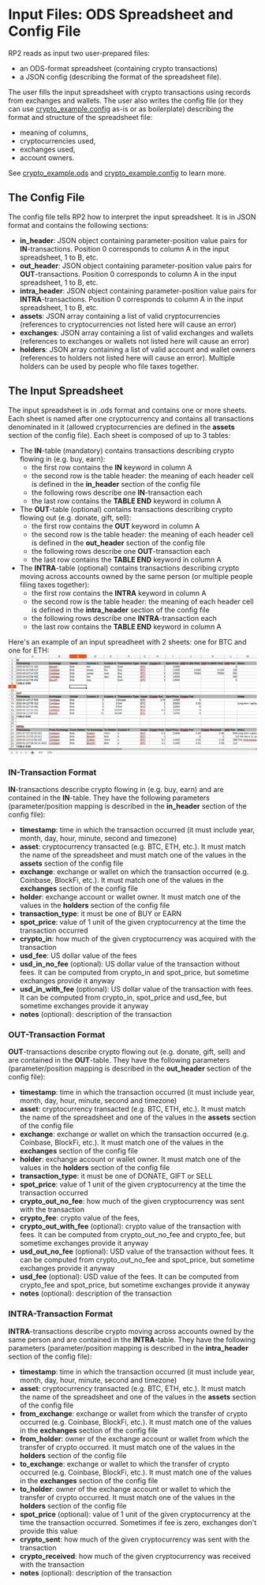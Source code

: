 # Input Files: ODS Spreadsheet and Config File
RP2 reads as input two user-prepared files:
- an ODS-format spreadsheet (containing crypto transactions)
- a JSON config (describing the format of the spreadsheet file).

The user fills the input spreadsheet with crypto transactions using records from exchanges and wallets. The user also writes the config file (or they can use [crypto_example.config](config/crypto_example.config) as-is or as boilerplate) describing the format and structure of the spreadsheet file:
- meaning of columns,
- cryptocurrencies used,
- exchanges used,
- account owners.

See [crypto_example.ods](input/crypto_example.ods) and [crypto_example.config](config/crypto_example.config) to learn more.

## The Config File
The config file tells RP2 how to interpret the input spreadsheet. It is in JSON format and contains the following sections:
* **in_header**: JSON object containing parameter-position value pairs for **IN**-transactions. Position 0 corresponds to column A in the input spreadsheet, 1 to B, etc.
* **out_header**: JSON object containing parameter-position value pairs for **OUT**-transactions. Position 0 corresponds to column A in the input spreadsheet, 1 to B, etc.
* **intra_header**: JSON object containing parameter-position value pairs for **INTRA**-transactions. Position 0 corresponds to column A in the input spreadsheet, 1 to B, etc.
* **assets**: JSON array containing a list of valid cryptocurrencies (references to cryptocurrencies not listed here will cause an error)
* **exchanges**: JSON array containing a list of valid exchanges and wallets (references to exchanges or wallets not listed here will cause an error)
* **holders**: JSON array containing a list of valid account and wallet owners (references to holders not listed here will cause an error). Multiple holders can be used by people who file taxes together.

## The Input Spreadsheet
The input spreadsheet is in .ods format and contains one or more sheets. Each sheet is named after one cryptocurrency and contains all transactions denominated in it (allowed cryptocurrencies are defined in the **assets** section of the config file). Each sheet is composed of up to 3 tables:
* The **IN**-table (mandatory) contains transactions describing crypto flowing in (e.g. buy, earn):
  * the first row contains the **IN** keyword in column A
  * the second row is the table header: the meaning of each header cell is defined in the **in_header** section of the config file
  * the following rows describe one **IN**-transaction each
  * the last row contains the **TABLE END** keyword in column A
* The **OUT**-table (optional) contains transactions describing crypto flowing out (e.g. donate, gift, sell):
  * the first row contains the **OUT** keyword in column A
  * the second row is the table header: the meaning of each header cell is defined in the **out_header** section of the config file
  * the following rows describe one **OUT**-transaction each
  * the last row contains the **TABLE END** keyword in column A
* The **INTRA**-table (optional) contains transactions describing crypto moving across accounts owned by the same person (or multiple people filing taxes together):
  * the first row contains the **INTRA** keyword in column A
  * the second row is the table header: the meaning of each header cell is defined in the **intra_header** section of the config file
  * the following rows describe one **INTRA**-transaction each
  * the last row contains the **TABLE END** keyword in column A

Here's an example of an input spreadheet with 2 sheets: one for BTC and one for ETH:
![Input spreadsheet example](images/input_spreadsheet.png)

### **IN**-Transaction Format
**IN**-transactions describe crypto flowing in (e.g. buy, earn) and are contained in the **IN**-table. They have the following parameters (parameter/position mapping is described in the **in_header** section of the config file):
* **timestamp**: time in which the transaction occurred (it must include year, month, day, hour, minute, second and timezone)
* **asset**: cryptocurrency transacted (e.g. BTC, ETH, etc.). It must match the name of the spreadsheet and must match one of the values in the **assets** section of the config file
* **exchange**: exchange or wallet on which the transaction occurred (e.g. Coinbase, BlockFi, etc.). It must match one of the values in the **exchanges** section of the config file
* **holder**: exchange account or wallet owner. It must match one of the values in the **holders** section of the config file
* **transaction_type**: it must be one of BUY or EARN
* **spot_price**: value of 1 unit of the given cryptocurrency at the time the transaction occurred
* **crypto_in**: how much of the given cryptocurrency was acquired with the transaction
* **usd_fee**: US dollar value of the fees
* **usd_in_no_fee** (optional): US dollar value of the transaction without fees. It can be computed from crypto_in and spot_price, but sometime exchanges provide it anyway
* **usd_in_with_fee** (optional): US dollar value of the transaction with fees. It can be computed from crypto_in, spot_price and usd_fee, but sometime exchanges provide it anyway
* **notes** (optional): description of the transaction

### **OUT**-Transaction Format
**OUT**-transactions describe crypto flowing out (e.g. donate, gift, sell) and are contained in the **OUT**-table. They have the following parameters (parameter/position mapping is described in the **out_header** section of the config file):
* **timestamp**: time in which the transaction occurred (it must include year, month, day, hour, minute, second and timezone)
* **asset**: cryptocurrency transacted (e.g. BTC, ETH, etc.). It must match the name of the spreadsheet and one of the values in the **assets** section of the config file
* **exchange**: exchange or wallet on which the transaction occurred (e.g. Coinbase, BlockFi, etc.). It must match one of the values in the **exchanges** section of the config file
* **holder**: exchange account or wallet owner. It must match one of the values in the **holders** section of the config file
* **transaction_type**: it must be one of DONATE, GIFT or SELL
* **spot_price**: value of 1 unit of the given cryptocurrency at the time the transaction occurred
* **crypto_out_no_fee**: how much of the given cryptocurrency was sent with the transaction
* **crypto_fee**: crypto value of the fees,
* **crypto_out_with_fee** (optional): crypto value of the transaction with fees. It can be computed from crypto_out_no_fee and crypto_fee, but sometime exchanges provide it anyway
* **usd_out_no_fee** (optional): USD value of the transaction without fees. It can be computed from crypto_out_no_fee and spot_price, but sometime exchanges provide it anyway
* **usd_fee** (optional): USD value of the fees. It can be computed from crypto_fee and spot_price, but sometime exchanges provide it anyway
* **notes** (optional): description of the transaction

### **INTRA**-Transaction Format
**INTRA**-transactions describe crypto moving across accounts owned by the same person and are contained in the **INTRA**-table. They  have the following parameters (parameter/position mapping is described in the **intra_header** section of the config file):
* **timestamp**: time in which the transaction occurred (it must include year, month, day, hour, minute, second and timezone)
* **asset**: cryptocurrency transacted (e.g. BTC, ETH, etc.). It must match the name of the spreadsheet and one of the values in the **assets** section of the config file
* **from_exchange**: exchange or wallet from which the transfer of crypto occurred (e.g. Coinbase, BlockFi, etc.). It must match one of the values in the **exchanges** section of the config file
* **from_holder**: owner of the exchange account or wallet from which the transfer of crypto occurred. It must match one of the values in the **holders** section of the config file
* **to_exchange**: exchange or wallet to which the transfer of crypto occurred (e.g. Coinbase, BlockFi, etc.). It must match one of the values in the **exchanges** section of the config file
* **to_holder**: owner of the exchange account or wallet to which the transfer of crypto occurred. It must match one of the values in the **holders** section of the config file
* **spot_price** (optional): value of 1 unit of the given cryptocurrency at the time the transaction occurred. Sometimes if fee is zero, exchanges don't provide this value
* **crypto_sent**: how much of the given cryptocurrency was sent with the transaction
* **crypto_received**: how much of the given cryptocurrency was received with the transaction
* **notes** (optional): description of the transaction
